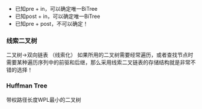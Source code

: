 - 已知pre + in，可以确定唯一BiTree
- 已知post + in，可以确定唯一BiTree
- 已知pre + post，不可以确定！

### 线索二叉树
二叉树->双向链表 （线索化）
如果所用的二叉树需要经常遍历，或者查找节点时需要某种遍历序列中的前驱和后继，那么采用线索二叉链表的存储结构就是非常不错的选择！

### Huffman Tree
带权路径长度WPL最小的二叉树


